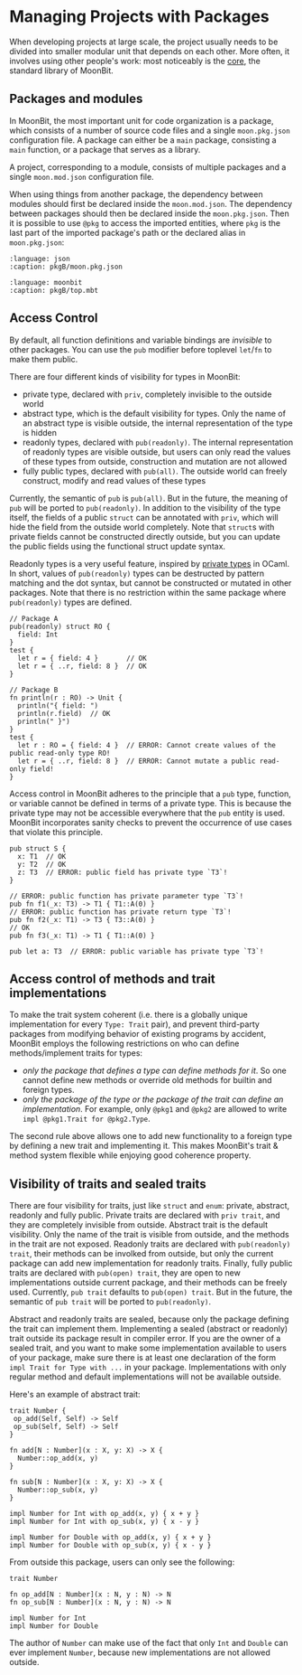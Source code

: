 # Managing Projects with Packages

When developing projects at large scale, the project usually needs to be divided into smaller modular unit that depends on each other. 
More often, it involves using other people's work: most noticeably is the [core](https://github.com/moonbitlang/core), the standard library of MoonBit.

## Packages and modules

In MoonBit, the most important unit for code organization is a package, which consists of a number of source code files and a single `moon.pkg.json` configuration file.
A package can either be a `main` package, consisting a `main` function, or a package that serves as a library. 

A project, corresponding to a module, consists of multiple packages and a single `moon.mod.json` configuration file.

When using things from another package, the dependency between modules should first be declared inside the `moon.mod.json`.
The dependency between packages should then be declared inside the `moon.pkg.json`.
Then it is possible to use `@pkg` to access the imported entities, where `pkg` is the last part of the imported package's path or the declared alias in `moon.pkg.json`:

```{literalinclude} /sources/language/src/packages/pkgB/moon.pkg.json
:language: json
:caption: pkgB/moon.pkg.json
```

```{literalinclude} /sources/language/src/packages/pkgB/top.mbt
:language: moonbit
:caption: pkgB/top.mbt
```

## Access Control

By default, all function definitions and variable bindings are _invisible_ to other packages.
You can use the `pub` modifier before toplevel `let`/`fn` to make them public.

There are four different kinds of visibility for types in MoonBit:

- private type, declared with `priv`, completely invisible to the outside world
- abstract type, which is the default visibility for types. Only the name of an abstract type is visible outside, the internal representation of the type is hidden
- readonly types, declared with `pub(readonly)`. The internal representation of readonly types are visible outside,
but users can only read the values of these types from outside, construction and mutation are not allowed
- fully public types, declared with `pub(all)`. The outside world can freely construct, modify and read values of these types

Currently, the semantic of `pub` is `pub(all)`. But in the future, the meaning of `pub` will be ported to `pub(readonly)`.
In addition to the visibility of the type itself, the fields of a public `struct` can be annotated with `priv`,
which will hide the field from the outside world completely.
Note that `struct`s with private fields cannot be constructed directly outside,
but you can update the public fields using the functional struct update syntax.

Readonly types is a very useful feature, inspired by [private types](https://v2.ocaml.org/manual/privatetypes.html) in OCaml. In short, values of `pub(readonly)` types can be destructed by pattern matching and the dot syntax, but cannot be constructed or mutated in other packages. Note that there is no restriction within the same package where `pub(readonly)` types are defined.

<!-- MANUAL CHECK -->

```moonbit
// Package A
pub(readonly) struct RO {
  field: Int
}
test {
  let r = { field: 4 }       // OK
  let r = { ..r, field: 8 }  // OK
}

// Package B
fn println(r : RO) -> Unit {
  println("{ field: ")
  println(r.field)  // OK
  println(" }")
}
test {
  let r : RO = { field: 4 }  // ERROR: Cannot create values of the public read-only type RO!
  let r = { ..r, field: 8 }  // ERROR: Cannot mutate a public read-only field!
}
```

Access control in MoonBit adheres to the principle that a `pub` type, function, or variable cannot be defined in terms of a private type. This is because the private type may not be accessible everywhere that the `pub` entity is used. MoonBit incorporates sanity checks to prevent the occurrence of use cases that violate this principle.

<!-- MANUAL CHECK -->
```moonbit
pub struct S {
  x: T1  // OK
  y: T2  // OK
  z: T3  // ERROR: public field has private type `T3`!
}

// ERROR: public function has private parameter type `T3`!
pub fn f1(_x: T3) -> T1 { T1::A(0) }
// ERROR: public function has private return type `T3`!
pub fn f2(_x: T1) -> T3 { T3::A(0) }
// OK
pub fn f3(_x: T1) -> T1 { T1::A(0) }

pub let a: T3  // ERROR: public variable has private type `T3`!
```

## Access control of methods and trait implementations

To make the trait system coherent (i.e. there is a globally unique implementation for every `Type: Trait` pair),
and prevent third-party packages from modifying behavior of existing programs by accident,
MoonBit employs the following restrictions on who can define methods/implement traits for types:

- _only the package that defines a type can define methods for it_. So one cannot define new methods or override old methods for builtin and foreign types.
- _only the package of the type or the package of the trait can define an implementation_.
  For example, only `@pkg1` and `@pkg2` are allowed to write `impl @pkg1.Trait for @pkg2.Type`.

The second rule above allows one to add new functionality to a foreign type by defining a new trait and implementing it.
This makes MoonBit's trait & method system flexible while enjoying good coherence property.

## Visibility of traits and sealed traits
There are four visibility for traits, just like `struct` and `enum`: private, abstract, readonly and fully public.
Private traits are declared with `priv trait`, and they are completely invisible from outside.
Abstract trait is the default visibility. Only the name of the trait is visible from outside, and the methods in the trait are not exposed.
Readonly traits are declared with `pub(readonly) trait`, their methods can be involked from outside, but only the current package can add new implementation for readonly traits.
Finally, fully public traits are declared with `pub(open) trait`, they are open to new implementations outside current package, and their methods can be freely used.
Currently, `pub trait` defaults to `pub(open) trait`. But in the future, the semantic of `pub trait` will be ported to `pub(readonly)`.

Abstract and readonly traits are sealed, because only the package defining the trait can implement them.
Implementing a sealed (abstract or readonly) trait outside its package result in compiler error.
If you are the owner of a sealed trait, and you want to make some implementation available to users of your package,
make sure there is at least one declaration of the form `impl Trait for Type with ...` in your package.
Implementations with only regular method and default implementations will not be available outside.

Here's an example of abstract trait:

<!-- MANUAL CHECK -->
```moonbit
trait Number {
 op_add(Self, Self) -> Self
 op_sub(Self, Self) -> Self
}

fn add[N : Number](x : X, y: X) -> X {
  Number::op_add(x, y)
}

fn sub[N : Number](x : X, y: X) -> X {
  Number::op_sub(x, y)
}

impl Number for Int with op_add(x, y) { x + y }
impl Number for Int with op_sub(x, y) { x - y }

impl Number for Double with op_add(x, y) { x + y }
impl Number for Double with op_sub(x, y) { x - y }
```

From outside this package, users can only see the following:

```moonbit
trait Number

fn op_add[N : Number](x : N, y : N) -> N
fn op_sub[N : Number](x : N, y : N) -> N

impl Number for Int
impl Number for Double
```

The author of `Number` can make use of the fact that only `Int` and `Double` can ever implement `Number`,
because new implementations are not allowed outside.
